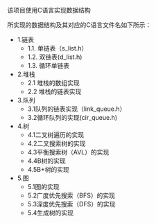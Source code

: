 该项目使用C语言实现数据结构

所实现的数据结构及其对应的C语言文件名如下所示：

 - 1.链表
    - 1.1. 单链表（s_list.h）
    - 1.2. 双链表(d_list.h)
    - 1.3. 循环单链表
-  2.堆栈
   - 2.1 堆栈的数组实现
   - 2.2 堆栈的链表实现
- 3.队列
   - 3.1队列的链表实现（link_queue.h）
   - 3.2循环队列的实现(cir_queue.h)
- 4.树
  - 4.1二叉树遍历的实现
  - 4.2二叉搜索树的实现
  - 4.3平衡搜索树（AVL）的实现
  - 4.4B树的实现
  - 4.5B+树的实现
- 5.图
   - 5.1图的实现
   - 5.2广度优先搜索（BFS）的实现
   - 5.3深度优先搜索（DFS）的实现
   - 5.4生成树的实现
